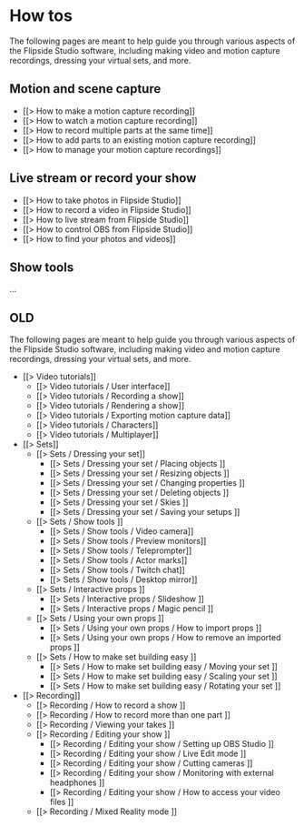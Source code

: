 # How tos

The following pages are meant to help guide you through various aspects of the Flipside Studio software, including making video and motion capture recordings, dressing your virtual sets, and more.

## Motion and scene capture

* [[> How to make a motion capture recording]]
* [[> How to watch a motion capture recording]]
* [[> How to record multiple parts at the same time]]
* [[> How to add parts to an existing motion capture recording]]
* [[> How to manage your motion capture recordings]]

## Live stream or record your show

* [[> How to take photos in Flipside Studio]]
* [[> How to record a video in Flipside Studio]]
* [[> How to live stream from Flipside Studio]]
* [[> How to control OBS from Flipside Studio]]
* [[> How to find your photos and videos]]

## Show tools

...

## OLD

The following pages are meant to help guide you through various aspects of the Flipside Studio software, including making video and motion capture recordings, dressing your virtual sets, and more.

* [[> Video tutorials]]
  * [[> Video tutorials / User interface]]
  * [[> Video tutorials / Recording a show]]
  * [[> Video tutorials / Rendering a show]]
  * [[> Video tutorials / Exporting motion capture data]]
  * [[> Video tutorials / Characters]]
  * [[> Video tutorials / Multiplayer]]
* [[> Sets]]
	* [[> Sets / Dressing your set]]
		* [[> Sets / Dressing your set / Placing objects ]]
		* [[> Sets / Dressing your set / Resizing objects ]]
		* [[> Sets / Dressing your set / Changing properties ]]
		* [[> Sets / Dressing your set / Deleting objects ]]
		* [[> Sets / Dressing your set / Skies ]]
		* [[> Sets / Dressing your set / Saving your setups ]]
	* [[> Sets / Show tools ]]
		* [[> Sets / Show tools / Video camera]]
		* [[> Sets / Show tools / Preview monitors]]
		* [[> Sets / Show tools / Teleprompter]]
		* [[> Sets / Show tools / Actor marks]]
		* [[> Sets / Show tools / Twitch chat]]
		* [[> Sets / Show tools / Desktop mirror]]
	* [[> Sets / Interactive props ]]
		* [[> Sets / Interactive props / Slideshow ]]
		* [[> Sets / Interactive props / Magic pencil ]]
	* [[> Sets / Using your own props ]]
		* [[> Sets / Using your own props / How to import props ]]
		* [[> Sets / Using your own props / How to remove an imported props ]]
	* [[> Sets / How to make set building easy ]]
		* [[> Sets / How to make set building easy / Moving your set ]]
		* [[> Sets / How to make set building easy / Scaling your set ]]
		* [[> Sets / How to make set building easy / Rotating your set ]]
* [[> Recording]]
	* [[> Recording / How to record a show ]]
	* [[> Recording / How to record more than one part ]]
	* [[> Recording / Viewing your takes ]]
	* [[> Recording / Editing your show ]]
		* [[> Recording / Editing your show / Setting up OBS Studio ]]
		* [[> Recording / Editing your show / Live Edit mode ]]
		* [[> Recording / Editing your show / Cutting cameras ]]
		* [[> Recording / Editing your show / Monitoring with external headphones ]]
		* [[> Recording / Editing your show / How to access your video files ]]
	* [[> Recording / Mixed Reality mode ]]

